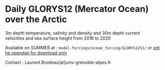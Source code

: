 # Daily GLORYS12 (Mercator Ocean) over the Arctic

3m depth temperature, salinity and density and 30m depth current velocities and sea surface height from 2018 to 2020

Available on SUMMER at : `model-forcings/ocean_forcing/GLORYS12V1/` or [ont he opendap for download only](https://ige-meom-opendap.univ-grenoble-alpes.fr/thredds/catalog/meomopendap/extract/SASIP/model-forcings/ocean_forcing/GLORYS12V1/catalog.html)

Contact : Laurent.Brodeau[at]univ-grenoble-alpes.fr
